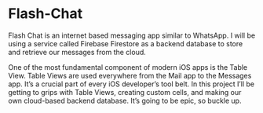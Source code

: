 # Flash-Chat

Flash Chat is an internet based messaging app similar to WhatsApp. I will be using a service called Firebase Firestore as a backend database to store and retrieve our messages from the cloud.

One of the most fundamental component of modern iOS apps is the Table View. Table Views are used everywhere from the Mail app to the Messages app. It’s a crucial part of every iOS developer’s tool belt. In this project I’ll be getting to grips with Table Views, creating custom cells, and making our own cloud-based backend database. It’s going to be epic, so buckle up.
